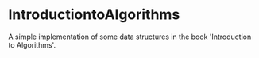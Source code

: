 # IntroductiontoAlgorithms
A simple implementation of some data structures in the book 'Introduction to Algorithms'.
